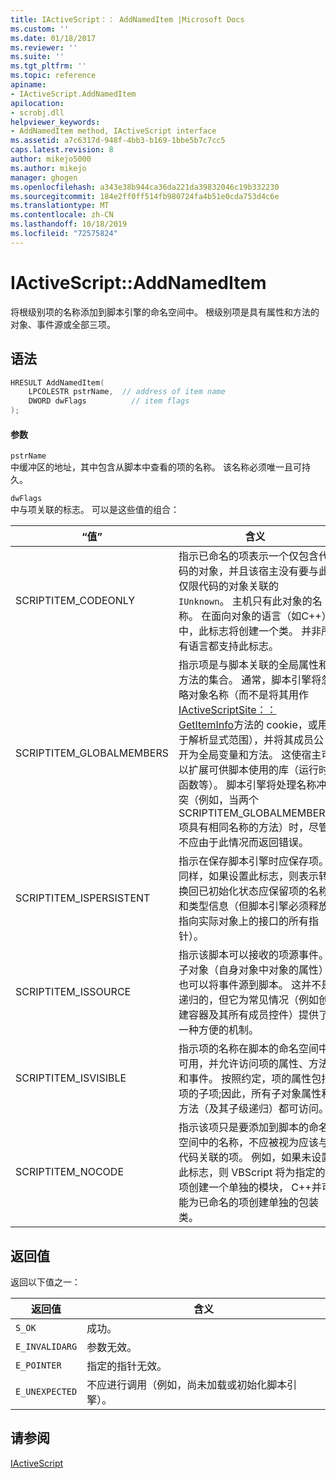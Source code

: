 ```yaml
---
title: IActiveScript：： AddNamedItem |Microsoft Docs
ms.custom: ''
ms.date: 01/18/2017
ms.reviewer: ''
ms.suite: ''
ms.tgt_pltfrm: ''
ms.topic: reference
apiname:
- IActiveScript.AddNamedItem
apilocation:
- scrobj.dll
helpviewer_keywords:
- AddNamedItem method, IActiveScript interface
ms.assetid: a7c6317d-948f-4bb3-b169-1bbe5b7c7cc5
caps.latest.revision: 8
author: mikejo5000
ms.author: mikejo
manager: ghogen
ms.openlocfilehash: a343e38b944ca36da221da39832046c19b332230
ms.sourcegitcommit: 184e2ff0ff514fb980724fa4b51e0cda753d4c6e
ms.translationtype: MT
ms.contentlocale: zh-CN
ms.lasthandoff: 10/18/2019
ms.locfileid: "72575824"
---
```

# <a name="iactivescriptaddnameditem"></a>IActiveScript::AddNamedItem
将根级别项的名称添加到脚本引擎的命名空间中。 根级别项是具有属性和方法的对象、事件源或全部三项。  
  
## <a name="syntax"></a>语法  
  
```cpp
HRESULT AddNamedItem(  
    LPCOLESTR pstrName,  // address of item name  
    DWORD dwFlags          // item flags  
);  
```  
  
#### <a name="parameters"></a>参数  
 `pstrName`  
 中缓冲区的地址，其中包含从脚本中查看的项的名称。 该名称必须唯一且可持久。  
  
 `dwFlags`  
 中与项关联的标志。 可以是这些值的组合：  
  
|“值”|含义|  
|-----------|-------------|  
|SCRIPTITEM_CODEONLY|指示已命名的项表示一个仅包含代码的对象，并且该宿主没有要与此仅限代码的对象关联的 `IUnknown`。 主机只有此对象的名称。 在面向对象的语言（如C++）中，此标志将创建一个类。 并非所有语言都支持此标志。|  
|SCRIPTITEM_GLOBALMEMBERS|指示项是与脚本关联的全局属性和方法的集合。 通常，脚本引擎将忽略对象名称（而不是将其用作[IActiveScriptSite：： GetItemInfo](../../winscript/reference/iactivescriptsite-getiteminfo.md)方法的 cookie，或用于解析显式范围），并将其成员公开为全局变量和方法。 这使宿主可以扩展可供脚本使用的库（运行时函数等）。 脚本引擎将处理名称冲突（例如，当两个 SCRIPTITEM_GLOBALMEMBERS 项具有相同名称的方法）时，尽管不应由于此情况而返回错误。|  
|SCRIPTITEM_ISPERSISTENT|指示在保存脚本引擎时应保存项。 同样，如果设置此标志，则表示转换回已初始化状态应保留项的名称和类型信息（但脚本引擎必须释放指向实际对象上的接口的所有指针）。|  
|SCRIPTITEM_ISSOURCE|指示该脚本可以接收的项源事件。 子对象（自身对象中对象的属性）也可以将事件源到脚本。 这并不是递归的，但它为常见情况（例如创建容器及其所有成员控件）提供了一种方便的机制。|  
|SCRIPTITEM_ISVISIBLE|指示项的名称在脚本的命名空间中可用，并允许访问项的属性、方法和事件。 按照约定，项的属性包括项的子项;因此，所有子对象属性和方法（及其子级递归）都可访问。|  
|SCRIPTITEM_NOCODE|指示该项只是要添加到脚本的命名空间中的名称，不应被视为应该与代码关联的项。 例如，如果未设置此标志，则 VBScript 将为指定的项创建一个单独的模块， C++并可能为已命名的项创建单独的包装类。|  
  
## <a name="return-value"></a>返回值  
 返回以下值之一：  
  
|返回值|含义|  
|------------------|-------------|  
|`S_OK`|成功。|  
|`E_INVALIDARG`|参数无效。|  
|`E_POINTER`|指定的指针无效。|  
|`E_UNEXPECTED`|不应进行调用（例如，尚未加载或初始化脚本引擎）。|  
  
## <a name="see-also"></a>请参阅  
 [IActiveScript](../../winscript/reference/iactivescript.md)